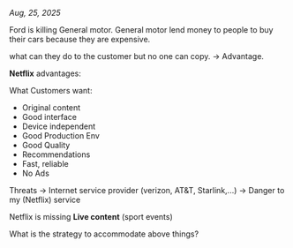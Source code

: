 _Aug, 25, 2025_

Ford is killing General motor.
General motor lend money to people to buy their cars because they are expensive.

what can they do to the customer but no one can copy. -> Advantage.

**Netflix** advantages:

What Customers want: 
- Original content
- Good interface
- Device independent
- Good Production Env
- Good Quality
- Recommendations
- Fast, reliable
- No Ads

Threats
-> Internet service provider (verizon, AT&T, Starlink,...)
-> Danger to my (Netflix) service

Netflix is missing **Live content** (sport events)

What is the strategy to accommodate above things?